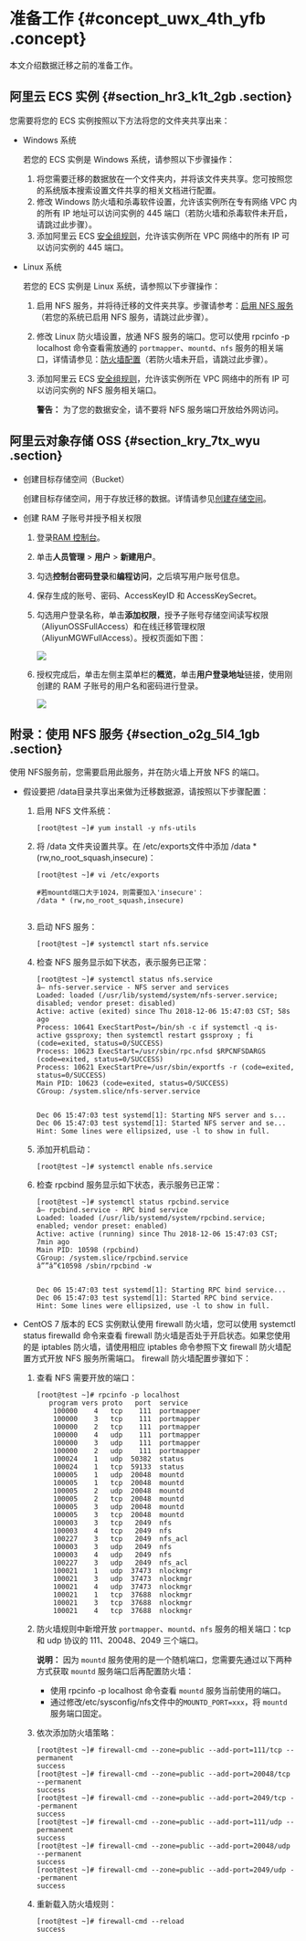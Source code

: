 # 准备工作 {#concept_uwx_4th_yfb .concept}

本文介绍数据迁移之前的准备工作。

## 阿里云 ECS 实例 {#section_hr3_k1t_2gb .section}

您需要将您的 ECS 实例按照以下方法将您的文件夹共享出来：

-   Windows 系统

    若您的 ECS 实例是 Windows 系统，请参照以下步骤操作：

    1.  将您需要迁移的数据放在一个文件夹内，并将该文件夹共享。您可按照您的系统版本搜索设置文件共享的相关文档进行配置。
    2.  修改 Windows 防火墙和杀毒软件设置，允许该实例所在专有网络 VPC 内的所有 IP 地址可以访问实例的 445 端口（若防火墙和杀毒软件未开启，请跳过此步骤）。
    3.  添加阿里云 ECS [安全组规则](../../../../../intl.zh-CN/安全/安全组/添加安全组规则.md#)，允许该实例所在 VPC 网络中的所有 IP 可以访问实例的 445 端口。
-   Linux 系统

    若您的 ECS 实例是 Linux 系统，请参照以下步骤操作：

    1.  启用 NFS 服务，并将待迁移的文件夹共享。步骤请参考：[启用 NFS 服务](#)（若您的系统已启用 NFS 服务，请跳过此步骤）。
    2.  修改 Linux 防火墙设置，放通 NFS 服务的端口。您可以使用 rpcinfo -p localhost 命令查看需放通的 `portmapper`、`mountd`、`nfs` 服务的相关端口，详情请参见：[防火墙配置](#)（若防火墙未开启，请跳过此步骤）。
    3.  添加阿里云 ECS [安全组规则](../../../../../intl.zh-CN/安全/安全组/添加安全组规则.md#)，允许该实例所在 VPC 网络中的所有 IP 可以访问实例的 NFS 服务相关端口。

        **警告：** 为了您的数据安全，请不要将 NFS 服务端口开放给外网访问。


## 阿里云对象存储 OSS {#section_kry_7tx_wyu .section}

-   创建目标存储空间（Bucket）

    创建目标存储空间，用于存放迁移的数据。详情请参见[创建存储空间](../intl.zh-CN/快速入门/创建存储空间.md#)。

-   创建 RAM 子账号并授予相关权限
    1.  登录[RAM 控制台](https://ram.console.aliyun.com)。
    2.  单击**人员管理** \> **用户** \> **新建用户**。
    3.  勾选**控制台密码登录**和**编程访问**，之后填写用户账号信息。
    4.  保存生成的账号、密码、AccessKeyID 和 AccessKeySecret。
    5.  勾选用户登录名称，单击**添加权限**，授予子账号存储空间读写权限（AliyunOSSFullAccess）和在线迁移管理权限（AliyunMGWFullAccess）。授权页面如下图：

        ![](http://static-aliyun-doc.oss-cn-hangzhou.aliyuncs.com/assets/img/40736/156014962648081_zh-CN.png)

    6.  授权完成后，单击左侧主菜单栏的**概览**，单击**用户登录地址**链接，使用刚创建的 RAM 子账号的用户名和密码进行登录。

        ![](http://static-aliyun-doc.oss-cn-hangzhou.aliyuncs.com/assets/img/40736/156014962648082_zh-CN.png)


## 附录：使用 NFS 服务 {#section_o2g_5l4_1gb .section}

使用 NFS服务前，您需要启用此服务，并在防火墙上开放 NFS 的端口。

-   假设要把 /data目录共享出来做为迁移数据源，请按照以下步骤配置：
    1.  启用 NFS 文件系统：

        ``` {#codeblock_8ne_vol_d7g}
        [root@test ~]# yum install -y nfs-utils
        ```

    2.  将 /data 文件夹设置共享。在 /etc/exports文件中添加 /data \*\(rw,no\_root\_squash,insecure\)：

        ``` {#codeblock_twj_8uo_4fq}
        [root@test ~]# vi /etc/exports
        
        #若mountd端口大于1024，则需要加入'insecure'：
        /data * (rw,no_root_squash,insecure)
        								
        ```

    3.  启动 NFS 服务：

        ``` {#codeblock_qs5_nyj_snp}
        [root@test ~]# systemctl start nfs.service
        ```

    4.  检查 NFS 服务显示如下状态，表示服务已正常：

        ``` {#codeblock_s57_nyo_t4t}
        [root@test ~]# systemctl status nfs.service
        â— nfs-server.service - NFS server and services
        Loaded: loaded (/usr/lib/systemd/system/nfs-server.service; disabled; vendor preset: disabled)
        Active: active (exited) since Thu 2018-12-06 15:47:03 CST; 58s ago
        Process: 10641 ExecStartPost=/bin/sh -c if systemctl -q is-active gssproxy; then systemctl restart gssproxy ; fi (code=exited, status=0/SUCCESS)
        Process: 10623 ExecStart=/usr/sbin/rpc.nfsd $RPCNFSDARGS (code=exited, status=0/SUCCESS)
        Process: 10621 ExecStartPre=/usr/sbin/exportfs -r (code=exited, status=0/SUCCESS)
        Main PID: 10623 (code=exited, status=0/SUCCESS)
        CGroup: /system.slice/nfs-server.service
        
        
        Dec 06 15:47:03 test systemd[1]: Starting NFS server and s...
        Dec 06 15:47:03 test systemd[1]: Started NFS server and se...
        Hint: Some lines were ellipsized, use -l to show in full.
        ```

    5.  添加开机启动：

        ``` {#codeblock_a6y_zfo_4wx}
        [root@test ~]# systemctl enable nfs.service
        ```

    6.  检查 rpcbind 服务显示如下状态，表示服务已正常：

        ``` {#codeblock_k98_rpd_p36}
        [root@test ~]# systemctl status rpcbind.service
        â— rpcbind.service - RPC bind service
        Loaded: loaded (/usr/lib/systemd/system/rpcbind.service; enabled; vendor preset: enabled)
        Active: active (running) since Thu 2018-12-06 15:47:03 CST; 7min ago
        Main PID: 10598 (rpcbind)
        CGroup: /system.slice/rpcbind.service
        â””â”€10598 /sbin/rpcbind -w
        
        
        Dec 06 15:47:03 test systemd[1]: Starting RPC bind service...
        Dec 06 15:47:03 test systemd[1]: Started RPC bind service.
        Hint: Some lines were ellipsized, use -l to show in full.
        ```

-   CentOS 7 版本的 ECS 实例默认使用 firewall 防火墙，您可以使用 systemctl status firewalld 命令来查看 firewall 防火墙是否处于开启状态。如果您使用的是 iptables 防火墙，请使用相应 iptables 命令参照下文 firewall 防火墙配置方式开放 NFS 服务所需端口。 firewall 防火墙配置步骤如下：
    1.  查看 NFS 需要开放的端口：

        ``` {#codeblock_ww8_iq3_f4f}
        [root@test ~]# rpcinfo -p localhost
           program vers proto   port  service
            100000    4   tcp    111  portmapper
            100000    3   tcp    111  portmapper
            100000    2   tcp    111  portmapper
            100000    4   udp    111  portmapper
            100000    3   udp    111  portmapper
            100000    2   udp    111  portmapper
            100024    1   udp  50382  status
            100024    1   tcp  59133  status
            100005    1   udp  20048  mountd
            100005    1   tcp  20048  mountd
            100005    2   udp  20048  mountd
            100005    2   tcp  20048  mountd
            100005    3   udp  20048  mountd
            100005    3   tcp  20048  mountd
            100003    3   tcp   2049  nfs
            100003    4   tcp   2049  nfs
            100227    3   tcp   2049  nfs_acl
            100003    3   udp   2049  nfs
            100003    4   udp   2049  nfs
            100227    3   udp   2049  nfs_acl
            100021    1   udp  37473  nlockmgr
            100021    3   udp  37473  nlockmgr
            100021    4   udp  37473  nlockmgr
            100021    1   tcp  37688  nlockmgr
            100021    3   tcp  37688  nlockmgr
            100021    4   tcp  37688  nlockmgr
        ```

    2.  防火墙规则中新增开放 `portmapper`、`mountd`、`nfs` 服务的相关端口：tcp 和 udp 协议的 111、20048、2049 三个端口。

        **说明：** 因为 `mountd` 服务使用的是一个随机端口，您需要先通过以下两种方式获取 `mountd` 服务端口后再配置防火墙：

        -   使用 rpcinfo -p localhost 命令查看 `mountd` 服务当前使用的端口。
        -   通过修改/etc/sysconfig/nfs文件中的`MOUNTD_PORT=xxx`，将 `mountd` 服务端口固定。
    3.  依次添加防火墙策略：

        ``` {#codeblock_4jd_j8u_qnn}
        [root@test ~]# firewall-cmd --zone=public --add-port=111/tcp --permanent
        success
        [root@test ~]# firewall-cmd --zone=public --add-port=20048/tcp --permanent
        success
        [root@test ~]# firewall-cmd --zone=public --add-port=2049/tcp --permanent
        success
        [root@test ~]# firewall-cmd --zone=public --add-port=111/udp --permanent
        success
        [root@test ~]# firewall-cmd --zone=public --add-port=20048/udp --permanent
        success
        [root@test ~]# firewall-cmd --zone=public --add-port=2049/udp --permanent
        success
        ```

    4.  重新载入防火墙规则：

        ``` {#codeblock_rj9_rwj_551}
        [root@test ~]# firewall-cmd --reload
        success
        ```


